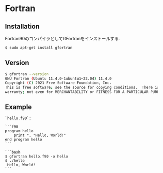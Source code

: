 # Fortran

## Installation

Fortran90のコンパイラとしてGFortranをインストールする.

```bash
$ sudo apt-get install gfortran 
```

## Version

```bash
$ gfortran --version
GNU Fortran (Ubuntu 11.4.0-1ubuntu1~22.04) 11.4.0
Copyright (C) 2021 Free Software Foundation, Inc.
This is free software; see the source for copying conditions.  There is NO
warranty; not even for MERCHANTABILITY or FITNESS FOR A PARTICULAR PURPOSE.

```

## Example

````{tab} Code
`hello.f90`:

```f90
program hello
    print *, "Hello, World!"
end program hello
```
````

````{tab} Terminal
```bash
$ gfortran hello.f90 -o hello
$ ./hello
 Hello, World!
```
````
